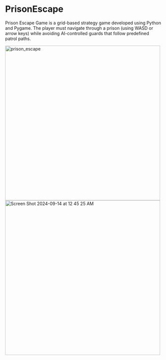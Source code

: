 # PrisonEscape

Prison Escape Game is a grid-based strategy game developed using Python and Pygame. The player must navigate through a prison (using WASD or arrow keys) while avoiding AI-controlled guards that follow predefined patrol paths.


<img width="500" alt="prison_escape" src="https://github.com/user-attachments/assets/5666d4da-5a34-4778-bdb2-e99d0082e831">     <img width="500" alt="Screen Shot 2024-09-14 at 12 45 25 AM" src="https://github.com/user-attachments/assets/a4636c83-7702-4121-9459-e60d0603c96e">

